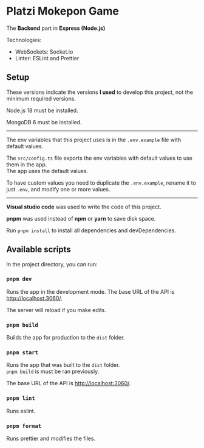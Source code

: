 # Platzi Mokepon Game

The **Backend** part in **Express (Node.js)**

Technologies:

- WebSockets: Socket.io
- Linter: ESLint and Prettier

## Setup

These versions indicate the versions **I used** to develop this project, not the minimum required versions.

Node.js 18 must be installed.

MongoDB 6 must be installed.

---

The env variables that this project uses is in the `.env.example` file with default values.

The `src/config.ts` file exports the env variables with default values to use them in the app.\
The app uses the default values.

To have custom values you need to duplicate the `.env.example`, rename it to just `.env`, and modify one or more values.

---

**Visual studio code** was used to write the code of this project.

**pnpm** was used instead of **npm** or **yarn** to save disk space.

Run `pnpm install` to install all dependencies and devDependencies.

## Available scripts

In the project directory, you can run:

### `pnpm dev`

Runs the app in the development mode.
The base URL of the API is [http://localhost:3060/](http://localhost:3060/).

The server will reload if you make edits.

### `pnpm build`

Builds the app for production to the `dist` folder.

### `pnpm start`

Runs the app that was built to the `dist` folder.\
`pnpm build` is must be ran previously.

The base URL of the API is [http://localhost:3060/](http://localhost:3060/).

### `pnpm lint`

Runs eslint.

### `pnpm format`

Runs prettier and modifies the files.
